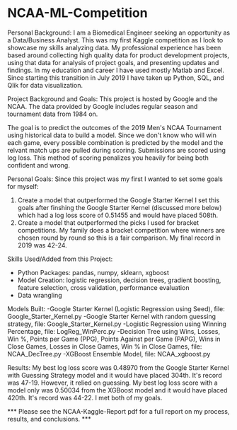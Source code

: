 # NCAA-ML-Competition

Personal Background:
I am a Biomedical Engineer seeking an opportunity as a Data/Business Analyst. This was my first Kaggle competition as I look to showcase my skills analyzing data. My professional experience has been based around collecting high quality data for product development projects, using that data for analysis of project goals, and presenting updates and findings. In my education and career I have used mostly Matlab and Excel. Since starting this transition in July 2019 I have taken up Python, SQL, and Qlik for data visualization.

Project Background and Goals:
This project is hosted by Google and the NCAA. The data provided by Google includes regular season and tournament data from 1984 on.

The goal is to predict the outcomes of the 2019 Men's NCAA Tournament using historical data to build a model. Since we don't know who will win each game, every possible combination is predicted by the model and the relvant match ups are pulled during scoring. Submissions are scored using log loss. This method of scoring penalizes you heavily for being both confident and wrong.

Personal Goals:
Since this project was my first I wanted to set some goals for myself:
1) Create a model that outperformed the Google Starter Kernel
        I set this goals after finshing the Google Starter Kernel (discussed more below) which had a log loss score of               0.51455 and would have placed 508th.
2) Create a model that outperformed the picks I used for bracket competitions. 
        My family does a bracket competition where winners are chosen round by round so this is a fair comparison. My final           record in 2019 was 42-24.
        
Skills Used/Added from this Project:
- Python Packages: pandas, numpy, sklearn, xgboost
- Model Creation: logistic regression, decision trees, gradient boosting, feature selection, cross validation, performance                        evaluation
- Data wrangling 

Models Built:
-Google Starter Kernel (Logistic Regression using Seed), file: Google_Starter_Kernel.py
-Google Starter Kernel with random guessing strategy, file: Google_Starter_Kernel.py 
-Logistic Regression using Winning Percentage, file: LogReg_WinPerc.py
-Decision Tree using Wins, Losses, Win %, Points per Game (PPG), Points Against per Game (PAPG), Wins in Close Games, Losses          in Close Games, Win % in Close Games, file: NCAA_DecTree.py
-XGBoost Ensemble Model, file: NCAA_xgboost.py

Results:
My best log loss score was 0.48970 from the Google Starter Kernel with Guessing Strategy model and it would have placed 304th. It's record was 47-19. However, it relied on guessing. My best log loss score with a model only was 0.50034 from the XGBoost model and it would have placed 420th. It's record was 44-22. I met both of my goals.

*** Please see the NCAA-Kaggle-Report pdf for a full report on my process, results, and conclusions. ***
